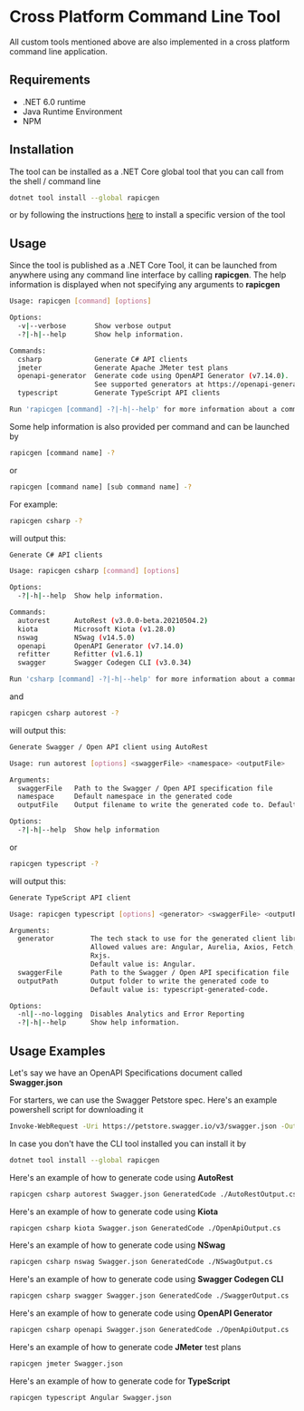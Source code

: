 # Cross Platform Command Line Tool

All custom tools mentioned above are also implemented in a cross platform command line application.

## Requirements

- .NET 6.0 runtime
- Java Runtime Environment
- NPM

## Installation

The tool can be installed as a .NET Core global tool that you can call from the shell / command line

```sh
dotnet tool install --global rapicgen
```

or by following the instructions [here](https://www.nuget.org/packages/rapicgen) to install a specific version of the tool

## Usage

Since the tool is published as a .NET Core Tool, it can be launched from anywhere using any command line interface by calling **rapicgen**.
The help information is displayed when not specifying any arguments to **rapicgen**

```sh
Usage: rapicgen [command] [options]

Options:
  -v|--verbose       Show verbose output
  -?|-h|--help       Show help information.

Commands:
  csharp             Generate C# API clients
  jmeter             Generate Apache JMeter test plans
  openapi-generator  Generate code using OpenAPI Generator (v7.14.0).
                     See supported generators at https://openapi-generator.tech/docs/generators/
  typescript         Generate TypeScript API clients

Run 'rapicgen [command] -?|-h|--help' for more information about a command.
```

Some help information is also provided per command and can be launched by 

```sh
rapicgen [command name] -?
```

or

```sh
rapicgen [command name] [sub command name] -?
```

For example:

```sh
rapicgen csharp -?
```

will output this:

```sh
Generate C# API clients

Usage: rapicgen csharp [command] [options]

Options:
  -?|-h|--help  Show help information.

Commands:
  autorest      AutoRest (v3.0.0-beta.20210504.2)
  kiota         Microsoft Kiota (v1.28.0)
  nswag         NSwag (v14.5.0)
  openapi       OpenAPI Generator (v7.14.0)
  refitter      Refitter (v1.6.1)
  swagger       Swagger Codegen CLI (v3.0.34)

Run 'csharp [command] -?|-h|--help' for more information about a command.
```

and

```sh
rapicgen csharp autorest -?
```

will output this:

```sh
Generate Swagger / Open API client using AutoRest

Usage: run autorest [options] <swaggerFile> <namespace> <outputFile>

Arguments:
  swaggerFile   Path to the Swagger / Open API specification file
  namespace     Default namespace in the generated code
  outputFile    Output filename to write the generated code to. Default is the swaggerFile .cs

Options:
  -?|-h|--help  Show help information
```

or

```sh
rapicgen typescript -?
```

will output this:

```sh
Generate TypeScript API client

Usage: rapicgen typescript [options] <generator> <swaggerFile> <outputPath>

Arguments:
  generator         The tech stack to use for the generated client library
                    Allowed values are: Angular, Aurelia, Axios, Fetch, Inversify, JQuery, NestJS, Node, ReduxQuery,
                    Rxjs.
                    Default value is: Angular.
  swaggerFile       Path to the Swagger / Open API specification file
  outputPath        Output folder to write the generated code to
                    Default value is: typescript-generated-code.

Options:
  -nl|--no-logging  Disables Analytics and Error Reporting
  -?|-h|--help      Show help information.
```

## Usage Examples

Let's say we have an OpenAPI Specifications document called **Swagger.json**

For starters, we can use the Swagger Petstore spec. Here's an example powershell script for downloading it

```sh
Invoke-WebRequest -Uri https://petstore.swagger.io/v3/swagger.json -OutFile Swagger.json
```

In case you don't have the CLI tool installed you can install it by

```sh
dotnet tool install --global rapicgen
```

Here's an example of how to generate code using **AutoRest**

```sh
rapicgen csharp autorest Swagger.json GeneratedCode ./AutoRestOutput.cs
```

Here's an example of how to generate code using **Kiota**

```sh
rapicgen csharp kiota Swagger.json GeneratedCode ./OpenApiOutput.cs
```

Here's an example of how to generate code using **NSwag**

```sh
rapicgen csharp nswag Swagger.json GeneratedCode ./NSwagOutput.cs
```

Here's an example of how to generate code using **Swagger Codegen CLI**

```sh
rapicgen csharp swagger Swagger.json GeneratedCode ./SwaggerOutput.cs
```

Here's an example of how to generate code using **OpenAPI Generator**

```sh
rapicgen csharp openapi Swagger.json GeneratedCode ./OpenApiOutput.cs
```

Here's an example of how to generate code **JMeter** test plans

```sh
rapicgen jmeter Swagger.json
```

Here's an example of how to generate code for **TypeScript**

```sh
rapicgen typescript Angular Swagger.json
```
